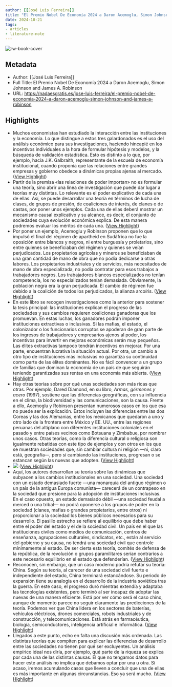 ```yaml
---
author: [[José Luis Ferreira]]
title: "El Premio Nobel De Economía 2024 a Daron Acemoglu, Simon Johnson and James A. Robinson"
date: 2024-10-21
tags: 
- articles
- literature-note
---
```

![rw-book-cover](https://nadaesgratis.es/wp-content/uploads/protadajlf-1024x496.jpg)

## Metadata
- Author: [[José Luis Ferreira]]
- Full Title: El Premio Nobel De Economía 2024 a Daron Acemoglu, Simon Johnson and James A. Robinson
- URL: https://nadaesgratis.es/jose-luis-ferreira/el-premio-nobel-de-economia-2024-a-daron-acemoglu-simon-johnson-and-james-a-robinson

## Highlights
- Muchos economistas han estudiado la interacción entre las instituciones y la economía. Lo que distingue a estos tres galardonados es el uso del análisis económico para sus investigaciones, haciendo hincapié en los incentivos individuales a la hora de formular hipótesis y modelos, y la búsqueda de validación estadística. Esto es distinto a lo que, por ejemplo, hacía J.K. Galbraith, representante de la escuela de economía institucional, cuando proponía que las relaciones entre grandes empresas y gobierno obedece a dinámicas propias ajenas al mercado. ([View Highlight](https://read.readwise.io/read/01janvdkkyvhde7ka3endbrt3w))
- Partir de la premisa «las relaciones de poder importan» no es formular una teoría, sino abrir una línea de investigación que puede dar lugar a teorías muy distintas. Lo relevante es el poder explicativo de cada una de ellas. Así, se puede desarrollar una teoría en términos de lucha de clases, de grupos de presión, de coaliciones de interés, de clanes o de castas, por poner unos ejemplos. Cada una de ellas deberá mostrar un mecanismo causal explicativo y su alcance, es decir, el conjunto de sociedades cuya evolución económica explica. De esta manera podremos evaluar los méritos de cada una. ([View Highlight](https://read.readwise.io/read/01janvh2qt86p1w0fbvvd7yd1n))
- Por poner un ejemplo, Acemoglu y Robinson proponen que lo que impulsó el final del régimen de apartheid en Sudáfrica no fue la oposición entre blancos y negros, ni entre burguesía y proletarios, sino entre quienes se beneficiaban del régimen y quienes se veían perjudicados. Los propietarios agrícolas y mineros se beneficiaban de una gran cantidad de mano de obra que no podía dedicarse a otras labores. Los propietarios industriales y de servicios, más necesitados de mano de obra especializada, no podía contratar para esos trabajos a trabajadores negros. Los trabajadores blancos especializados no tenían competencia, los no especializados tenían demasiada. Obviamente, la población negra era la gran perjudicada. El cambio de régimen fue debido a la coalición de todos los perjudicados, la alianza arcoíris. ([View Highlight](https://read.readwise.io/read/01janvhkpm0kc9q053p20a0zkv))
- En este libro se recogen investigaciones como la anterior para sostener la tesis principal: las instituciones explican el progreso de las sociedades y sus cambios requieren coaliciones ganadoras que los promuevan. En estas luchas, los ganadores podrán imponer instituciones extractivas o inclusivas. Si las mafias, el estado, el colonizador o los funcionarios corruptos se apoderan de gran parte de los ingresos de trabajadores y empresarios ajenos al poder, los incentivos para invertir en mejoras económicas serán muy pequeños. Las élites extractivas tampoco tendrán incentivos en mejorar. Por una parte, encuentran lucrativa la situación actual. Por otra, un cambio a otro tipo de instituciones más inclusivas no garantiza su continuidad como parte de las élites dominantes. No es fácil convencer a un grupo de familias que dominan la economía de un país de que seguirán teniendo garantizadas sus rentas en una economía más abierta. ([View Highlight](https://read.readwise.io/read/01janvj8swytdqycmmhcw0ccb8))
- Hay otras teorías sobre por qué unas sociedades son más ricas que otras. Por ejemplo, Dared Diamond, en su libro, *Armas, gérmenes y acero* (1997), sostiene que las diferencias geográficas, con su influencia en el clima, la biodiversidad y las comunicaciones, son la causa. Frente a ello, Acemoglu y Robinson presentan numerosos casos en los que esa no puede ser la explicación. Estos incluyen las diferencias entre las dos Coreas y las dos Alemanias, entre los mexicanos que quedaron a uno y otro lado de la frontera entre México y EE. UU., entre las regiones peruanas del altiplano con diferentes instituciones coloniales en el pasado y entre países vecinos como Botsuana y Zimbabue, por nombrar unos casos. Otras teorías, como la diferencia cultural o religiosa son igualmente rebatidas con este tipo de ejemplos y con otros en los que se muestran sociedades que, sin cambiar cultura ni religión —ni, claro está, geografía—, pero sí cambiando las instituciones, progresan o se estancan según las nuevas que adopten. ([View Highlight](https://read.readwise.io/read/01janvk1gtk4r7s6rbv2p0sn8w))
- ![](https://nadaesgratis.es/wp-content/uploads/Imagen4-3.png) ([View Highlight](https://read.readwise.io/read/01janvk71hxxzzx5egzkd6zt62))
- Aquí, los autores desarrollan su teoría sobre las dinámicas que subyacen a los cambios institucionales en una sociedad. Una sociedad con un estado demasiado fuerte —una monarquía del antiguo régimen o un país de la antigua Europa comunista— carecerá de un contrapeso en la sociedad que presione para la adopción de instituciones inclusivas. En el caso opuesto, un estado demasiado débil —una sociedad feudal a merced o una tribal— no podrá oponerse a los grupos de poder en la sociedad (clanes, mafias o grandes propietarios, entre otros) ni proporcionar a la sociedad los bienes públicos necesarios para su desarrollo. El pasillo estrecho se refiere al equilibrio que debe haber entre el poder del estado y el de la sociedad civil. Un país en el que las instituciones civiles como medios de comunicación, centros de enseñanza, agrupaciones culturales, sindicatos, etc., están al servicio del gobierno y su causa, no tendrá una sociedad civil que controle mínimamente al estado. De ser cierta esta teoría, comités de defensa de la república, de la revolución o grupos paramilitares serían contrarios a este necesario equilibrio en el estado que defenderían. ([View Highlight](https://read.readwise.io/read/01janvncwn3efkmf26sqyddxjb))
- Reconocen, sin embargo, que un caso moderno podría refutar su teoría: China. Según su teoría, al carecer de una sociedad civil fuerte e independiente del estado, China terminará estancándose. Su periodo de expansión tiene su analogía en el desarrollo de la industria soviética tras la guerra. En este caso, el progreso duró mientras extendía y adaptaba las tecnologías existentes, pero terminó al ser incapaz de adoptar las nuevas de una manera eficiente. Está por ver cómo será el caso chino, aunque de momento parece no seguir claramente las predicciones de la teoría. Podemos ver que China lidera en los sectores de baterías, vehículos eléctricos, drones comerciales, robots industriales y de construcción, y telecomunicaciones. Está atrás en farmacéutica, biología, semiconductores, inteligencia artificial e informática. ([View Highlight](https://read.readwise.io/read/01janvrh7e6z8sqm7gtj8p86w5))
- Llegados a este punto, echo en falta una discusión más ordenada. Las distintas teorías que compiten para explicar las diferencias de desarrollo entre las sociedades no tienen por qué ser excluyentes. Un análisis empírico ideal nos diría, por ejemplo, qué parte de la riqueza se explica por cada una de las distintas causas. El que no tengamos datos para hacer este análisis no implica que debamos optar por una u otra. Si acaso, iremos acumulando casos que lleven a concluir que una de ellas es más importante en algunas circunstancias. Eso ya será mucho. ([View Highlight](https://read.readwise.io/read/01janvtjnrpjvyw1f1zbfgqebq))
